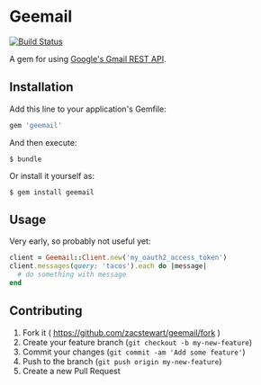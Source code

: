 # Geemail

[![Build Status](https://travis-ci.org/zacstewart/geemail.svg?branch=master)](https://travis-ci.org/zacstewart/geemail)

A gem for using [Google's Gmail REST API][gmail-rest-api].

## Installation

Add this line to your application's Gemfile:

```ruby
gem 'geemail'
```

And then execute:

    $ bundle

Or install it yourself as:

    $ gem install geemail

## Usage

Very early, so probably not useful yet:

```ruby
client = Geemail::Client.new('my_oauth2_access_token')
client.messages(query: 'tacos').each do |message|
  # do something with message
end
```

## Contributing

1. Fork it ( https://github.com/zacstewart/geemail/fork )
2. Create your feature branch (`git checkout -b my-new-feature`)
3. Commit your changes (`git commit -am 'Add some feature'`)
4. Push to the branch (`git push origin my-new-feature`)
5. Create a new Pull Request

[gmail-rest-api]: https://developers.google.com/gmail/api/

